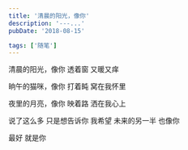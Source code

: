 ```yaml
---
title: '清晨的阳光，像你'
description: '---...'
pubDate: '2018-08-15'

tags: ['随笔']
---
```


清晨的阳光，像你
透着窗
又暖又痒

晌午的猫咪，像你
打着盹
窝在我怀里

夜里的月亮，像你
映着路
洒在我心上

说了这么多
只是想告诉你
我希望
未来的另一半
也像你

最好
就是你